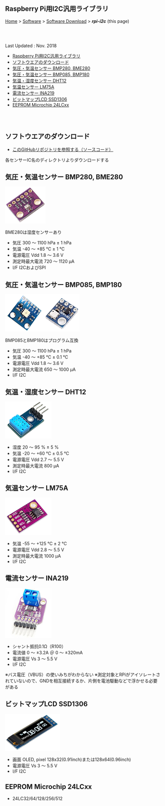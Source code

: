 ## Raspberry Pi用I2C汎用ライブラリ

[Home](https://oasis3855.github.io/webpage/) > [Software](https://oasis3855.github.io/webpage/software/index.html) > [Software Download](https://oasis3855.github.io/webpage/software/software-download.html) > ***rpi-i2c*** (this page)

<br />
<br />

Last Updated : Nov. 2018

- [Raspberry Pi用I2C汎用ライブラリ](#raspberry-pi用i2c汎用ライブラリ)
- [ソフトウエアのダウンロード](#ソフトウエアのダウンロード)
- [気圧・気温センサー BMP280, BME280](#気圧気温センサー-bmp280-bme280)
- [気圧・気温センサー BMP085, BMP180](#気圧気温センサー-bmp085-bmp180)
- [気温・湿度センサー DHT12](#気温湿度センサー-dht12)
- [気温センサー LM75A](#気温センサー-lm75a)
- [電流センサー INA219](#電流センサー-ina219)
- [ビットマップLCD SSD1306](#ビットマップlcd-ssd1306)
- [EEPROM Microchip 24LCxx](#eeprom-microchip-24lcxx)

<br />
<br />

## ソフトウエアのダウンロード

- [このGitHubリポジトリを参照する（ソースコード）](./)

各センサーIC名のディレクトリよりダウンロードする

## 気圧・気温センサー BMP280, BME280

![BMP280](readme_pics/rpi-i2c-bmp280.png)

BME280は湿度センサーあり
- 気圧 300 〜 1100 hPa ± 1 hPa
- 気温 -40 〜 +85 ℃ ± 1 ℃
- 電源電圧 Vdd 1.8 〜 3.6 V
- 測定時最大電流 720 〜 1120 μA
- I/F I2CおよびSPI 

## 気圧・気温センサー BMP085, BMP180

![BMP085](readme_pics/rpi-i2c-bmp085180.png)

BMP085とBMP180はプログラム互換
- 気圧 300 〜 1100 hPa ± 1 hPa
- 気温 -40 〜 +85 ℃ ± 0.1 ℃
- 電源電圧 Vdd 1.8 〜 3.6 V
- 測定時最大電流 650 〜 1000 μA
- I/F I2C 

## 気温・湿度センサー DHT12

![DHT12](readme_pics/rpi-i2c-dht12.png)

- 湿度 20 〜 95 % ± 5 %
- 気温 -20 〜 +60 ℃ ± 0.5 ℃
- 電源電圧 Vdd 2.7 〜 5.5 V
- 測定時最大電流 800 μA
- I/F I2C 

## 気温センサー LM75A

![LM75A](readme_pics/rpi-i2c-lm75a.png)

- 気温 -55 〜 +125 ℃ ± 2 ℃
- 電源電圧 Vdd 2.8 〜 5.5 V
- 測定時最大電流 1000 μA
- I/F I2C 

## 電流センサー INA219

![INA219](readme_pics/rpi-i2c-ina219.jpg)

- シャント抵抗0.1Ω（R100）
- 電流値 0 〜 ±3.2A ＠ 0 〜 ±320mA
- 電源電圧 Vs 3 〜 5.5 V
- I/F I2C

※バス電圧（VBUS）の使いみちがわからない
※測定対象とRPiがアイソレートされていないので、GNDを相互接続するか、片側を電池駆動などで浮かせる必要がある 

## ビットマップLCD SSD1306

![SSD1306](readme_pics/rpi-i2c-ssd1306.png)

- 画面 OLED, pixel 128x32(0.91inch)または128x64(0.96inch)
- 電源電圧 Vs 3 〜 5.5 V
- I/F I2C 

## EEPROM Microchip 24LCxx

- 24LC32/64/128/256/512


